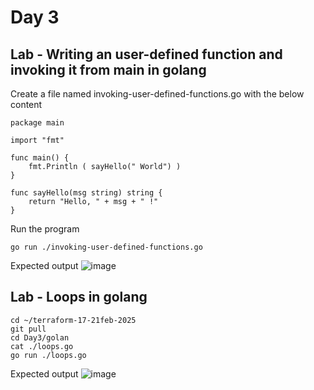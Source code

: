 # Day 3

## Lab - Writing an user-defined function and invoking it from main in golang

Create a file named invoking-user-defined-functions.go with the below content
```
package main

import "fmt"

func main() {
	fmt.Println ( sayHello(" World") )
}

func sayHello(msg string) string {
	return "Hello, " + msg + " !"
}
```

Run the program
```
go run ./invoking-user-defined-functions.go
```

Expected output
![image](https://github.com/user-attachments/assets/5652a04e-1691-46aa-9463-ce6b979acb9d)


## Lab - Loops in golang
```
cd ~/terraform-17-21feb-2025
git pull
cd Day3/golan
cat ./loops.go
go run ./loops.go
```

Expected output
![image](https://github.com/user-attachments/assets/37d2e280-6879-45eb-8919-459bf8ecae54)
